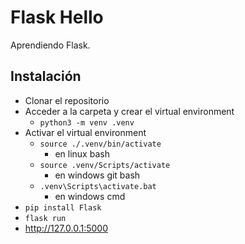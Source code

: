# Flask Hello

Aprendiendo Flask.

## Instalación

- Clonar el repositorio
- Acceder a la carpeta y crear el virtual environment
    - `python3 -m venv .venv`
- Activar el virtual environment
    - `source ./.venv/bin/activate`
        - en linux bash
    - `source .venv/Scripts/activate`
        - en windows git bash
    - `.venv\Scripts\activate.bat`
        - en windows cmd
- `pip install Flask`
- `flask run`
- http://127.0.0.1:5000